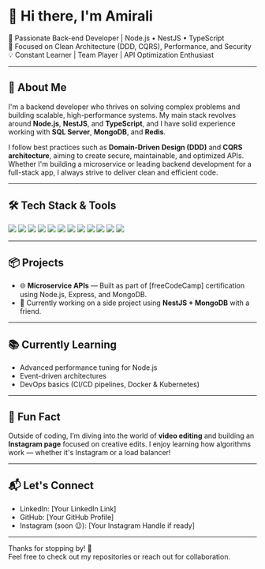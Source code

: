 # 👋 Hi there, I'm Amirali

🚀 Passionate Back-end Developer | Node.js • NestJS • TypeScript  
🎯 Focused on Clean Architecture (DDD, CQRS), Performance, and Security  
💡 Constant Learner | Team Player | API Optimization Enthusiast

---

## 🧠 About Me

I'm a backend developer who thrives on solving complex problems and building scalable, high-performance systems. My main stack revolves around **Node.js**, **NestJS**, and **TypeScript**, and I have solid experience working with **SQL Server**, **MongoDB**, and **Redis**.

I follow best practices such as **Domain-Driven Design (DDD)** and **CQRS architecture**, aiming to create secure, maintainable, and optimized APIs. Whether I'm building a microservice or leading backend development for a full-stack app, I always strive to deliver clean and efficient code.

---

## 🛠 Tech Stack & Tools

<p align="left">
  <img src="https://img.shields.io/badge/Node.js-339933?style=for-the-badge&logo=nodedotjs&logoColor=white" />
  <img src="https://img.shields.io/badge/NestJS-E0234E?style=for-the-badge&logo=nestjs&logoColor=white" />
  <img src="https://img.shields.io/badge/TypeScript-3178C6?style=for-the-badge&logo=typescript&logoColor=white" />
  <img src="https://img.shields.io/badge/JavaScript-F7DF1E?style=for-the-badge&logo=javascript&logoColor=black" />
  <img src="https://img.shields.io/badge/Express-000000?style=for-the-badge&logo=express&logoColor=white" />
  <img src="https://img.shields.io/badge/MongoDB-47A248?style=for-the-badge&logo=mongodb&logoColor=white" />
  <img src="https://img.shields.io/badge/SQL%20Server-CC2927?style=for-the-badge&logo=microsoftsqlserver&logoColor=white" />
  <img src="https://img.shields.io/badge/Redis-DC382D?style=for-the-badge&logo=redis&logoColor=white" />
  <img src="https://img.shields.io/badge/Git-F05032?style=for-the-badge&logo=git&logoColor=white" />
  <img src="https://img.shields.io/badge/Docker-2496ED?style=for-the-badge&logo=docker&logoColor=white" />
  <img src="https://img.shields.io/badge/Postman-FF6C37?style=for-the-badge&logo=postman&logoColor=white" />
  <img src="https://img.shields.io/badge/Jest-C21325?style=for-the-badge&logo=jest&logoColor=white" />
</p>

---

## 📦 Projects

- 🌐 **Microservice APIs** — Built as part of [freeCodeCamp] certification using Node.js, Express, and MongoDB.  
- 💼 Currently working on a side project using **NestJS + MongoDB** with a friend.  

---

## 📚 Currently Learning

- Advanced performance tuning for Node.js  
- Event-driven architectures  
- DevOps basics (CI/CD pipelines, Docker & Kubernetes)  

---

## 🌱 Fun Fact

Outside of coding, I’m diving into the world of **video editing** and building an **Instagram page** focused on creative edits. I enjoy learning how algorithms work — whether it's Instagram or a load balancer!  

---

## 📬 Let's Connect

- LinkedIn: [Your LinkedIn Link]  
- GitHub: [Your GitHub Profile]  
- Instagram (soon 😉): [Your Instagram Handle if ready]

---

Thanks for stopping by! 🙌  
Feel free to check out my repositories or reach out for collaboration.

